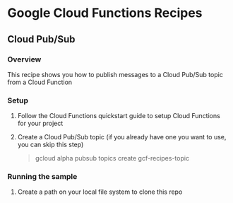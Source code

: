 # Google Cloud Functions Recipes
## Cloud Pub/Sub

### Overview
This recipe shows you how to publish messages to a Cloud Pub/Sub topic from a Cloud Function

### Setup
1.  Follow the Cloud Functions quickstart guide to setup Cloud Functions for your project
2.  Create a Cloud Pub/Sub topic (if you already have one you want to use, you can skip this step)

    > gcloud alpha pubsub topics create gcf-recipes-topic

### Running the sample
1.  Create a path on your local file system to clone this repo
    
    